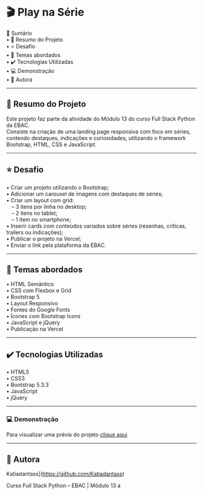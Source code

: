 # 🎬 Play na Série

📎 Sumário  
• 📌 Resumo do Projeto  
• ⭐ Desafio  
• 📂 Temas abordados  
• ✔️ Tecnologias Utilizadas  
• 💻 Demonstração  
• 🙋 Autora  

---

## 📌 Resumo do Projeto  
Este projeto faz parte da atividade do Módulo 13 do curso Full Stack Python da EBAC.  
Consiste na criação de uma landing page responsiva com foco em séries, contendo destaques, indicações e curiosidades, utilizando o framework Bootstrap, HTML, CSS e JavaScript.

---

## ⭐ Desafio  
• Criar um projeto utilizando o Bootstrap;  
• Adicionar um carousel de imagens com destaques de séries;  
• Criar um layout com grid:  
 – 3 itens por linha no desktop;  
 – 2 itens no tablet;  
 – 1 item no smartphone;  
• Inserir cards com conteúdos variados sobre séries (resenhas, críticas, trailers ou indicações);  
• Publicar o projeto na Vercel;  
• Enviar o link pela plataforma da EBAC.  

---

## 📂 Temas abordados  
• HTML Semântico  
• CSS com Flexbox e Grid  
• Bootstrap 5  
• Layout Responsivo  
• Fontes do Google Fonts  
• Ícones com Bootstrap Icons  
• JavaScript e jQuery  
• Publicação na Vercel  

---

## ✔️ Tecnologias Utilizadas  
• HTML5  
• CSS3  
• Bootstrap 5.3.3  
• JavaScript  
• jQuery  

---

### 💻 Demonstração  

Para visualizar uma prévia do projeto [clique aqui](https://play-na-serie.vercel.app/)  

---

## 🙋 Autora  
Katiadantass](https://github.com/Katiadantass)

Curso Full Stack Python – EBAC | Módulo 13 a
